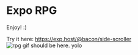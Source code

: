 Expo RPG
=======

Enjoy! :)

Try it here: https://exp.host/@bacon/side-scroller
![rpg gif should be here. yolo](https://media.giphy.com/media/jLP7KWB52znZS/giphy.gif?raw=true "Preview Gif 😀 ...I love you")


